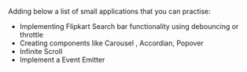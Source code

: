 Adding below a list of small applications that you can practise:

- Implementing Flipkart Search bar functionality using debouncing or throttle
- Creating components like Carousel , Accordian, Popover
- Infinite Scroll
- Implement a Event Emitter
